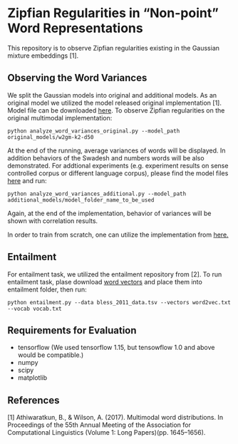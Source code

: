 # Zipfian Regularities in “Non-point” Word Representations

This repository is to observe Zipfian regularities existing in the Gaussian mixture embeddings [1].

## Observing the Word Variances

We split the Gaussian models into original and additional models. As an original model we utilized the model released original implementation [1]. Model file can be downloaded [here](https://drive.google.com/file/d/1BlNxIp8yQ-vG4zxWo_kjrAN2om-1gW4a/view?usp=sharing). To observe Zipfian regularities on the original multimodal implementation:

```
python analyze_word_variances_original.py --model_path original_models/w2gm-k2-d50
```
At the end of the running, average variances of words will be displayed. In addition behaviors of the Swadesh and numbers words will be also demonstrated.
For addtional experiments (e.g. experiment results on sense controlled corpus or different language corpus), please find the model files [here](https://drive.google.com/file/d/1SfwRQDezxWZaIXAGRLdA_LUDtaP83Tic/view?usp=sharing) and run:

```
python analyze_word_variances_additional.py --model_path additional_models/model_folder_name_to_be_used
```
Again, at the end of the implementation, behavior of variances will be shown with correlation results. 

In order to train from scratch, one can utilize the implementation from [here.](https://github.com/benathi/word2gm)

## Entailment

For entailment task, we utilized the entailment repository from [2]. To run entailment task, plase download [word vectors](https://drive.google.com/file/d/19uKgj4Uc3HiG2GFfNpsxjRYZi1nNLQix/view?usp=sharing) and place them into entailment folder, then run:

```
python entailment.py --data bless_2011_data.tsv --vectors word2vec.txt --vocab vocab.txt
```

## Requirements for Evaluation
* tensorflow (We used tensorflow 1.15, but tensowflow 1.0 and above would be compatible.)
* numpy
* scipy
* matplotlib

## References

[1] Athiwaratkun, B., & Wilson, A. (2017). Multimodal  word  distributions. In Proceedings of the 55th Annual Meeting of the Association for Computational Linguistics (Volume 1: Long  Papers)(pp. 1645–1656).

